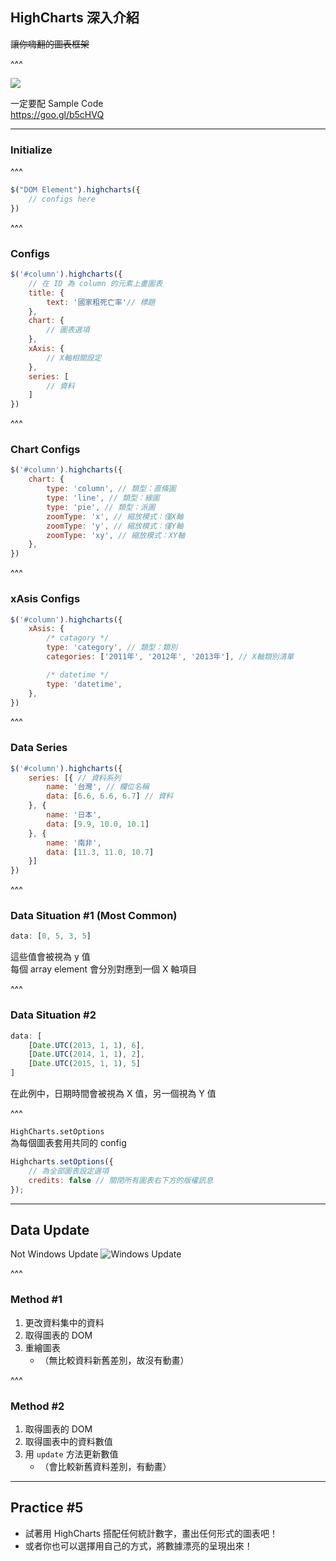 ## HighCharts 深入介紹
~~讓你嗨翻的圖表框架~~

^^^

![](./assets/dv/warm-water.jpg)

一定要配 Sample Code   
https://goo.gl/b5cHVQ

---

### Initialize

^^^

```js
$("DOM Element").highcharts({
	// configs here
})
```

^^^

### Configs

```js
$('#column').highcharts({
    // 在 ID 為 column 的元素上畫圖表
    title: {
        text: '國家粗死亡率'// 標題
    },
    chart: {
        // 圖表選項
    },
    xAxis: {
        // X軸相關設定
    },
    series: [
		// 資料
    ]
})
```

^^^

### Chart Configs

```js
$('#column').highcharts({
	chart: {
        type: 'column', // 類型：直條圖
        type: 'line', // 類型：線圖
        type: 'pie', // 類型：派圖
        zoomType: 'x', // 縮放模式：僅X軸
        zoomType: 'y', // 縮放模式：僅Y軸
        zoomType: 'xy', // 縮放模式：XY軸
    },
})
```

^^^

### xAsis Configs

```js
$('#column').highcharts({
	xAsis: {
		/* catagory */
		type: 'category', // 類型：類別
        categories: ['2011年', '2012年', '2013年'], // X軸類別清單

        /* datetime */
		type: 'datetime',
	},
})
```

^^^

### Data Series

```js
$('#column').highcharts({
	series: [{ // 資料系列
        name: '台灣', // 欄位名稱
        data: [6.6, 6.6, 6.7] // 資料
    }, {
        name: '日本',
        data: [9.9, 10.0, 10.1]
    }, {
        name: '南非',
        data: [11.3, 11.0, 10.7]
    }]
})
```

^^^

### Data Situation #1 (Most Common)

```js
data: [0, 5, 3, 5]
```
這些值會被視為 y 值   
每個 array element 會分別對應到一個 X 軸項目 

^^^

### Data Situation #2

```js
data: [
    [Date.UTC(2013, 1, 1), 6], 
    [Date.UTC(2014, 1, 1), 2], 
    [Date.UTC(2015, 1, 1), 5]
]
```

在此例中，日期時間會被視為 X 值，另一個視為 Y 值

^^^

`HighCharts.setOptions`   
為每個圖表套用共同的 config

```js
Highcharts.setOptions({
    // 為全部圖表設定選項
    credits: false // 關閉所有圖表右下方的版權訊息
});
```

---

## Data Update
Not Windows Update
![Windows Update](./assets/dv/update-meme.jpg)

^^^

### Method #1
1. 更改資料集中的資料
2. 取得圖表的 DOM
3. 重繪圖表
	* （無比較資料新舊差別，故沒有動畫）

^^^

### Method #2
1. 取得圖表的 DOM
2. 取得圖表中的資料數值
3. 用 `update` 方法更新數值
	* （會比較新舊資料差別，有動畫）

---

## Practice #5

* 試著用 HighCharts 搭配任何統計數字，畫出任何形式的圖表吧！
* 或者你也可以選擇用自己的方式，將數據漂亮的呈現出來！